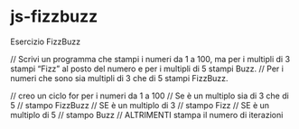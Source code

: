 # js-fizzbuzz
Esercizio FizzBuzz

// Scrivi un programma che stampi i numeri da 1 a 100, ma per i multipli di 3 stampi “Fizz” al posto del numero e per i multipli di 5 stampi Buzz.
// Per i numeri che sono sia multipli di 3 che di 5 stampi FizzBuzz.

// creo un ciclo for per i numeri da 1 a 100
    // Se è un multiplo sia di 3 che di 5
    // stampo FizzBuzz
    // SE è un multiplo di 3
    // stampo Fizz
    // SE è un multiplo di 5 
    // stampo Buzz
    // ALTRIMENTI stampa il numero di iterazioni
    
